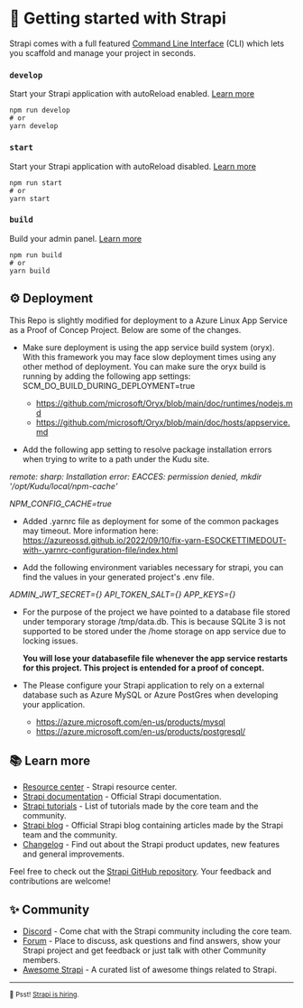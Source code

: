 # 🚀 Getting started with Strapi

Strapi comes with a full featured [Command Line Interface](https://docs.strapi.io/developer-docs/latest/developer-resources/cli/CLI.html) (CLI) which lets you scaffold and manage your project in seconds.

### `develop`

Start your Strapi application with autoReload enabled. [Learn more](https://docs.strapi.io/developer-docs/latest/developer-resources/cli/CLI.html#strapi-develop)

```
npm run develop
# or
yarn develop
```

### `start`

Start your Strapi application with autoReload disabled. [Learn more](https://docs.strapi.io/developer-docs/latest/developer-resources/cli/CLI.html#strapi-start)

```
npm run start
# or
yarn start
```

### `build`

Build your admin panel. [Learn more](https://docs.strapi.io/developer-docs/latest/developer-resources/cli/CLI.html#strapi-build)

```
npm run build
# or
yarn build
```

## ⚙️ Deployment

This Repo is slightly modified for deployment to a Azure Linux App Service as a Proof of Concep Project.
Below are some of the changes.

* Make sure deployment is using the app service build system (oryx). With this framework you may face slow deployment times using any other method of deployment. You can make sure the oryx build is running by adding the following app settings: SCM_DO_BUILD_DURING_DEPLOYMENT=true
    - https://github.com/microsoft/Oryx/blob/main/doc/runtimes/nodejs.md
    - https://github.com/microsoft/Oryx/blob/main/doc/hosts/appservice.md

* Add the following app setting to resolve package installation errors when trying to write to a path under the Kudu site.

*remote: sharp: Installation error: EACCES: permission denied, mkdir '/opt/Kudu/local/npm-cache'*

*NPM_CONFIG_CACHE=true*

* Added .yarnrc file as deployment for some of the common packages may timeout.
  More information here: https://azureossd.github.io/2022/09/10/fix-yarn-ESOCKETTIMEDOUT-with-.yarnrc-configuration-file/index.html

* Add the following environment variables necessary for strapi, you can find the values in your generated project's .env file.

*ADMIN_JWT_SECRET={}*
*API_TOKEN_SALT={}*
*APP_KEYS={}*


* For the purpose of the project we have pointed to a database file stored under temporary storage /tmp/data.db. This is because SQLite 3 is not supported to be stored under the /home storage on app service due to locking issues. 

    **You will lose your databasefile file whenever the app service restarts for this project. This project is entended for a proof of concept.**

* The Please configure your Strapi application to rely on a external database such as Azure MySQL or Azure PostGres when developing your application.
    - https://azure.microsoft.com/en-us/products/mysql
    - https://azure.microsoft.com/en-us/products/postgresql/

## 📚 Learn more

- [Resource center](https://strapi.io/resource-center) - Strapi resource center.
- [Strapi documentation](https://docs.strapi.io) - Official Strapi documentation.
- [Strapi tutorials](https://strapi.io/tutorials) - List of tutorials made by the core team and the community.
- [Strapi blog](https://docs.strapi.io) - Official Strapi blog containing articles made by the Strapi team and the community.
- [Changelog](https://strapi.io/changelog) - Find out about the Strapi product updates, new features and general improvements.

Feel free to check out the [Strapi GitHub repository](https://github.com/strapi/strapi). Your feedback and contributions are welcome!

## ✨ Community

- [Discord](https://discord.strapi.io) - Come chat with the Strapi community including the core team.
- [Forum](https://forum.strapi.io/) - Place to discuss, ask questions and find answers, show your Strapi project and get feedback or just talk with other Community members.
- [Awesome Strapi](https://github.com/strapi/awesome-strapi) - A curated list of awesome things related to Strapi.

---

<sub>🤫 Psst! [Strapi is hiring](https://strapi.io/careers).</sub>
